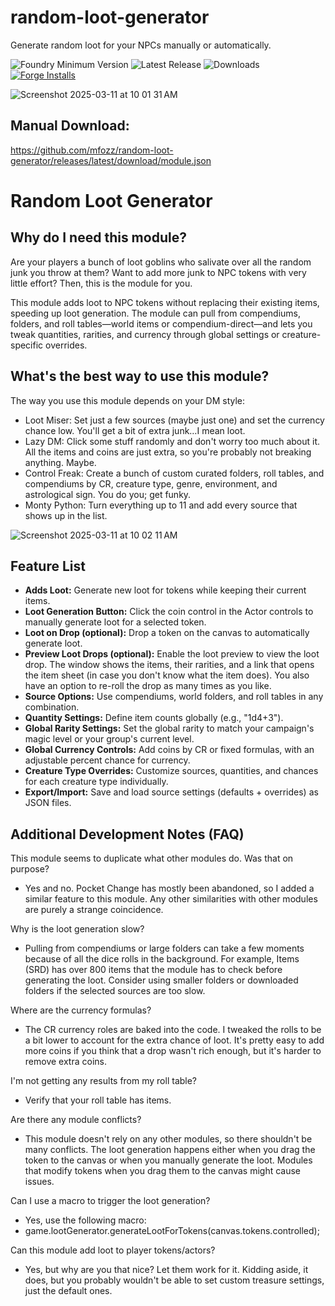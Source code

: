 # random-loot-generator
Generate random loot for your NPCs manually or automatically.  
   
![Foundry Minimum Version](https://img.shields.io/badge/dynamic/json?url=https://raw.githubusercontent.com/mfozz/random-loot-generator/main/module.json&label=Foundry%20Version&query=$.compatibility.minimum&colorB=orange)
![Latest Release](https://img.shields.io/github/v/release/mfozz/random-loot-generator)
![Downloads](https://img.shields.io/github/downloads/mfozz/random-loot-generator/total)
[![Forge Installs](https://img.shields.io/badge/dynamic/json?label=Forge%20Installs&query=package.installs&suffix=%25&url=https%3A%2F%2Fforge-vtt.com%2Fapi%2Fbazaar%2Fpackage%2Frandom-loot-generator&colorB=4aa94a)](https://forge-vtt.com/bazaar#package=random-loot-generator)

![Screenshot 2025-03-11 at 10 01 31 AM](https://github.com/user-attachments/assets/af793a95-dcdc-4eb1-97b9-7f7d8f311692)



Manual Download:
-----------
https://github.com/mfozz/random-loot-generator/releases/latest/download/module.json


Random Loot Generator  
=======

**Why do I need this module?**  
-----------
Are your players a bunch of loot goblins who salivate over all the random junk you throw at them? Want to add more junk to NPC tokens with very little effort? Then, this is the module for you.  

This module adds loot to NPC tokens without replacing their existing items, speeding up loot generation. The module can pull from compendiums, folders, and roll tables—world items or compendium-direct—and lets you tweak quantities, rarities, and currency through global settings or creature-specific overrides.   

**What's the best way to use this module?**  
-----------
The way you use this module depends on your DM style:   
- Loot Miser: Set just a few sources (maybe just one) and set the currency chance low. You'll get a bit of extra junk…I mean loot.  
- Lazy DM: Click some stuff randomly and don't worry too much about it. All the items and coins are just extra, so you're probably not breaking anything. Maybe.  
- Control Freak: Create a bunch of custom curated folders, roll tables, and compendiums by CR, creature type, genre, environment, and astrological sign. You do you; get funky.  
- Monty Python: Turn everything up to 11 and add every source that shows up in the list.





![Screenshot 2025-03-11 at 10 02 11 AM](https://github.com/user-attachments/assets/88513125-a7ad-4780-a36b-c156417b8bdd)



**Feature List**  
-----------
- **Adds Loot:** Generate new loot for tokens while keeping their current items.  
- **Loot Generation Button:** Click the coin control in the Actor controls to manually generate loot for a selected token.  
- **Loot on Drop (optional):** Drop a token on the canvas to automatically generate loot.  
- **Preview Loot Drops (optional):** Enable the loot preview to view the loot drop. The window shows the items, their rarities, and a link that opens the item sheet (in case you don't know what the item does). You also have an option to re-roll the drop as many times as you like.  
- **Source Options:** Use compendiums, world folders, and roll tables in any combination.  
- **Quantity Settings:** Define item counts globally (e.g., "1d4+3").  
- **Global Rarity Settings:** Set the global rarity to match your campaign's magic level or your group's current level.   
- **Global Currency Controls:** Add coins by CR or fixed formulas, with an adjustable percent chance for currency.  
- **Creature Type Overrides:** Customize sources, quantities, and chances for each creature type individually.  
- **Export/Import:** Save and load source settings (defaults + overrides) as JSON files.  


**Additional Development Notes (FAQ)**
-----------

This module seems to duplicate what other modules do. Was that on purpose?
- Yes and no. Pocket Change has mostly been abandoned, so I added a similar feature to this module. Any other similarities with other modules are purely a strange coincidence.

Why is the loot generation slow?
- Pulling from compendiums or large folders can take a few moments because of all the dice rolls in the background. For example, Items (SRD) has over 800 items that the module has to check before generating the loot. Consider using smaller folders or downloaded folders if the selected sources are too slow. 

Where are the currency formulas?
- The CR currency roles are baked into the code. I tweaked the rolls to be a bit lower to account for the extra chance of loot. It's pretty easy to add more coins if you think that a drop wasn't rich enough, but it's harder to remove extra coins. 

I'm not getting any results from my roll table?
- Verify that your roll table has items.

Are there any module conflicts?
- This module doesn't rely on any other modules, so there shouldn't be many conflicts. The loot generation happens either when you drag the token to the canvas or when you manually generate the loot. Modules that modify tokens when you drag them to the canvas might cause issues.

Can I use a macro to trigger the loot generation?
- Yes, use the following macro:
- game.lootGenerator.generateLootForTokens(canvas.tokens.controlled);

Can this module add loot to player tokens/actors?
- Yes, but why are you that nice? Let them work for it. Kidding aside, it does, but you probably wouldn't be able to set custom treasure settings, just the default ones. 



